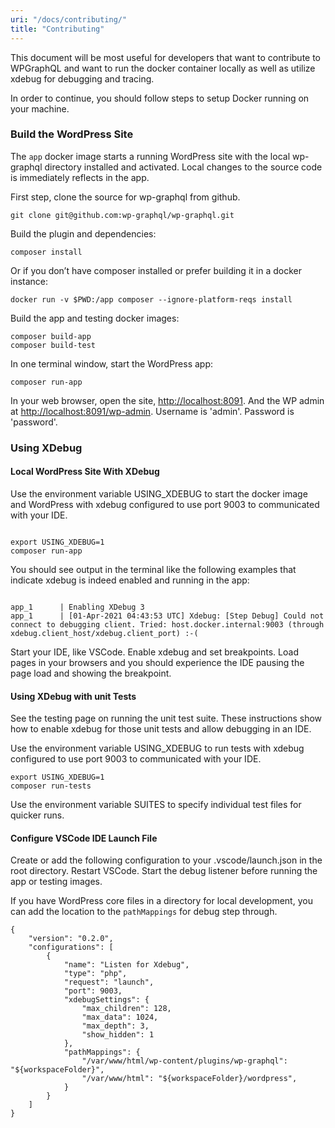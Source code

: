 ```yaml
---
uri: "/docs/contributing/"
title: "Contributing"
---
```


This document will be most useful for developers that want to contribute to WPGraphQL and want to run the docker container locally as well as utilize xdebug for debugging and tracing.

In order to continue, you should follow steps to setup Docker running on your machine.

### Build the WordPress Site

The `app` docker image starts a running WordPress site with the local wp-graphql directory installed and activated. Local changes to the source code is immediately reflects in the app.

First step, clone the source for wp-graphql from github.
<pre class="wp-block-code"><code>git clone git@github.com:wp-graphql/wp-graphql.git</code></pre>

Build the plugin and dependencies:
<pre class="wp-block-code"><code>composer install</code></pre>

Or if you don&#8217;t have composer installed or prefer building it in a docker instance:
<pre class="wp-block-code"><code>docker run -v $PWD:/app composer --ignore-platform-reqs install</code></pre>

Build the app and testing docker images:
<pre class="wp-block-code"><code>composer build-app
composer build-test</code></pre>

In one terminal window, start the WordPress app:
<pre class="wp-block-code"><code>composer run-app</code></pre>

In your web browser, open the site, <a href="http://localhost:8091" target=_blank>http://localhost:8091</a>.  And the WP admin at <a href="http://localhost:8091/wp-admin" target=_blank>http://localhost:8091/wp-admin</a>. Username is 'admin'. Password is 'password'.

### Using XDebug

#### Local WordPress Site With XDebug

Use the environment variable USING_XDEBUG to start the docker image and WordPress with xdebug configured to use port 9003 to communicated with your IDE.
<pre class="wp-block-code"><code>
export USING_XDEBUG=1
composer run-app</code></pre>

You should see output in the terminal like the following examples that indicate xdebug is indeed enabled and running in the app:
<pre class="wp-block-code"><code>
app_1      | Enabling XDebug 3
app_1      | [01-Apr-2021 04:43:53 UTC] Xdebug: [Step Debug] Could not connect to debugging client. Tried: host.docker.internal:9003 (through xdebug.client_host/xdebug.client_port) :-(
</code></pre>

Start your IDE, like VSCode. Enable xdebug and set breakpoints. Load pages in your browsers and you should experience the IDE pausing the page load and showing the breakpoint.

#### Using XDebug with unit Tests

See the testing page on running the unit test suite.  These instructions show how to enable xdebug for those unit tests and allow debugging in an IDE.

Use the environment variable USING_XDEBUG to run tests with xdebug configured to use port 9003 to communicated with your IDE.

<pre class="wp-block-code"><code>export USING_XDEBUG=1
composer run-tests</code></pre>

Use the environment variable SUITES to specify individual test files for quicker runs.

#### Configure VSCode IDE Launch File

Create or add the following configuration to your .vscode/launch.json in the root directory. Restart VSCode. Start the debug listener before running the app or testing images.

If you have WordPress core files in a directory for local development, you can add the location to the `pathMappings` for debug step through.
<pre class="wp-block-code"><code>{
    "version": "0.2.0",
    "configurations": [
        {
            "name": "Listen for Xdebug",
            "type": "php",
            "request": "launch",
            "port": 9003,
            "xdebugSettings": {
                "max_children": 128,
                "max_data": 1024,
                "max_depth": 3,
                "show_hidden": 1
            },
            "pathMappings": {
                "/var/www/html/wp-content/plugins/wp-graphql": "${workspaceFolder}",
                "/var/www/html": "${workspaceFolder}/wordpress",
            }
        }
    ]
}</code></pre>
